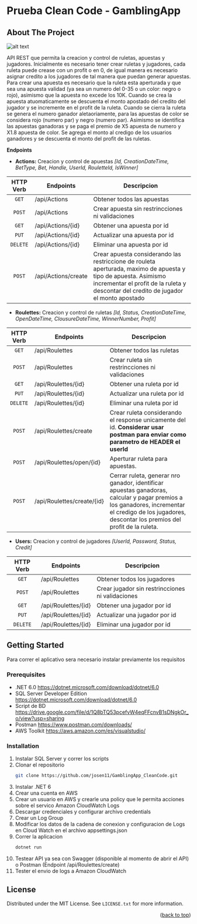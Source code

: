 # Prueba Clean Code - GamblingApp
<div id="top"></div>

<!-- ABOUT THE PROJECT -->
## About The Project
![alt text](https://i.ibb.co/jLMZ8NB/chrome-gja-R4c-M4qi.png)

API REST que permita la creacion y control de ruletas, apuestas y jugadores. Inicialmente es necesario tener crear ruletas y jugadores, cada ruleta puede crease con un profit o en 0, de igual manera es necesario asignar credito a los jugadores de tal manera que puedan generar apuestas. Para crear una apuesta es necesario que la ruleta esta aperturada y que sea una apuesta validad (ya sea un numero del 0-35 o un color: negro o rojo), asimismo que la apuesta no excede los 10K. Cuando se crea la apuesta atuomaticamente se descuenta el monto apostado del credito del jugador y se incremente en el profit de la ruleta. Cuando se cierra la ruleta se genera el numero ganador aletaoriamente, para las apuestas de color se considera rojo (numero par) y negro (numero par). Asimismo se identifica las apuestas ganadoras y se paga el premio de X5 apuesta de numero y X1.8 apuesta de color. Se agrega el monto al credigo de los usuarios ganadores y se descuenta el monto del profit de las ruletas.

**Endpoints** 
* **Actions:** Creacion y control de apuestas <em>[Id, CreationDateTime, BetType, Bet, Handle, UserId, RouletteId, IsWinner]</em>

| HTTP Verb | Endpoints            | Descripcion                                |
|   :----:  |----------------------|--------------------------------------------|
| `GET`     | /api/Actions         | Obtener todos las apuestas                 |
| `POST`    | /api/Actions         | Crear apuesta sin restrincciones ni validaciones       |
| `GET`     | /api/Actions/{id}    | Obtener una apuesta por id              |
| `PUT`     | /api/Actions/{id}    | Actualizar una apuesta por id              |
| `DELETE`  | /api/Actions/{id}    | Eliminar una apuesta por id              |
| `POST`    | /api/Actions/create  | Crear apuesta considerando las restriccione de rouleta aperturada, maximo de apuesta y tipo de apuesta. Asimismo incrementar el profit de la ruleta y descontar del credito de jugador el monto apostado  |

* **Roulettes:** Creacion y control de ruletas <em>[Id, Status, CreationDateTime, OpenDateTime, ClousureDateTime, WinnerNumber, Profit]</em>

| HTTP Verb | Endpoints            | Descripcion                                |
|   :----:  |----------------------|--------------------------------------------|
| `GET`     | /api/Roulettes         | Obtener todos las ruletas                 |
| `POST`    | /api/Roulettes         | Crear ruleta sin restrincciones ni validaciones       |
| `GET`     | /api/Roulettes/{id}    | Obtener una ruleta por id              |
| `PUT`     | /api/Roulettes/{id}    | Actualizar una ruleta por id              |
| `DELETE`  | /api/Roulettes/{id}    | Eliminar una ruleta por id              |
| `POST`    | /api/Roulettes/create  | Crear ruleta considerando el response unicamente del id. <strong> Considerar usar postman para enviar como parametro de HEADER el userId</stong>  |
| `POST`    | /api/Roulettes/open/{id}    | Aperturar ruleta para apuestas.  |
| `POST`    | /api/Roulettes/create/{id}    | Cerrar ruleta, generar nro ganador, identificar apuestas ganadoras, calcular y pagar premios a los ganadores, incrementar el credigo de los jugadores, descontar los premios del profit de la ruleta.  |

* **Users:** Creacion y control de jugadores <em>[UserId, Password, Status, Credit]</em>

| HTTP Verb | Endpoints            | Descripcion                                |
|   :----:  |----------------------|--------------------------------------------|
| `GET`     | /api/Roulettes         | Obtener todos los jugadores                 |
| `POST`    | /api/Roulettes         | Crear jugador sin restrincciones ni validaciones       |
| `GET`     | /api/Roulettes/{id}    | Obtener una jugador por id              |
| `PUT`     | /api/Roulettes/{id}    | Actualizar una jugador por id              |
| `DELETE`  | /api/Roulettes/{id}    | Eliminar una jugador por id              |

<!-- GETTING STARTED -->
## Getting Started

Para correr el aplicativo sera necesario instalar previamente los requisitos

### Prerequisites

* .NET 6.0 https://dotnet.microsoft.com/download/dotnet/6.0
* SQL Server Developer Edition https://dotnet.microsoft.com/download/dotnet/6.0
* Script de BD https://drive.google.com/file/d/1Q8bTQ53pcefvW4eqFFcnvB1sDNgkOr_o/view?usp=sharing
* Postman https://www.postman.com/downloads/
* AWS Toolkit https://aws.amazon.com/es/visualstudio/

### Installation

1. Instalar SQL Server y correr los scripts
2. Clonar el repositorio
   ```sh
   git clone https://github.com/josen11/GamblingApp_CleanCode.git
   ```
3. Instalar .NET 6
4. Crear una cuenta en AWS
5. Crear un usuario en AWS y crearle una policy que le permita acciones sobre el servico Amazon CloudWatch Logs
6. Descargar credenciales y configurar archivo credentials
7. Crear un Log Group
8. Modificar los datos de la cadena de conexion y configuracion de Logs en Cloud Watch en el archivo appsettings.json
9. Correr la aplicacion
   ```sh
   dotnet run
   ```
5. Testear API ya sea con Swagger (disponible al momento de abrir el API) o Postman (Endpoint /api/Roulettes/create)
6. Tester el envio de logs a Amazon CloudWatch

<!-- LICENSE -->
## License

Distributed under the MIT License. See `LICENSE.txt` for more information.

<p align="right">(<a href="#top">back to top</a>)</p>

